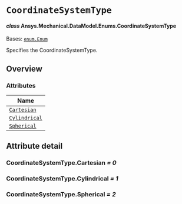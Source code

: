 # `CoordinateSystemType`

<a id="ansys.mechanical.stubs.v242.Ansys.Mechanical.DataModel.Enums.CoordinateSystemType"></a>

#### *class* Ansys.Mechanical.DataModel.Enums.CoordinateSystemType

Bases: [`enum.Enum`](https://docs.python.org/3/library/enum.html#enum.Enum)

Specifies the CoordinateSystemType.

<!-- !! processed by numpydoc !! -->

<a id="overview"></a>

## Overview

### Attributes

| Name |
| ---------------------------------------------------- |
| [`Cartesian`](#CoordinateSystemType.Cartesian) |
| [`Cylindrical`](#CoordinateSystemType.Cylindrical) |
| [`Spherical`](#CoordinateSystemType.Spherical) |

<a id="attribute-detail"></a>

## Attribute detail

<a id="CoordinateSystemType.Cartesian"></a>

### CoordinateSystemType.Cartesian *= 0*

<a id="CoordinateSystemType.Cylindrical"></a>

### CoordinateSystemType.Cylindrical *= 1*

<a id="CoordinateSystemType.Spherical"></a>

### CoordinateSystemType.Spherical *= 2*


